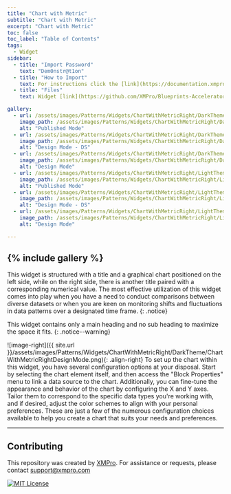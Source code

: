 ```yaml
---
title: "Chart with Metric"
subtitle: "Chart with Metric"
excerpt: "Chart with Metric"
toc: false
toc_label: "Table of Contents"
tags:
  - Widget
sidebar:
  - title: "Import Password"
    text: "Dem0nstr@t1on"
  - title: "How to Import"
    text: For instructions click the [link](https://documentation.xmpro.com/how-tos/apps/manage-widgets#importing-widgets)
  - title: "Files"
    text: Widget [link](https://github.com/XMPro/Blueprints-Accelerators-Patterns/blob/master/Patterns/Widgets/Chart%20With%20Metric%20Right.xwid)

gallery:
  - url: /assets/images/Patterns/Widgets/ChartWithMetricRight/DarkTheme/ChartWithMetricRightPublishedMode.png
    image_path: /assets/images/Patterns/Widgets/ChartWithMetricRight/DarkTheme/ChartWithMetricRightPublishedMode.png
    alt: "Published Mode"
  - url: /assets/images/Patterns/Widgets/ChartWithMetricRight/DarkTheme/ChartWithMetricRightDataSource.png
    image_path: /assets/images/Patterns/Widgets/ChartWithMetricRight/DarkTheme/ChartWithMetricRightDataSource.png
    alt: "Design Mode - DS"
  - url: /assets/images/Patterns/Widgets/ChartWithMetricRight/DarkTheme/ChartWithMetricRightDesignMode.png
    image_path: /assets/images/Patterns/Widgets/ChartWithMetricRight/DarkTheme/ChartWithMetricRightDesignMode.png
    alt: "Design Mode"
  - url: /assets/images/Patterns/Widgets/ChartWithMetricRight/LightTheme/ChartWithMetricRightPublishedMode.png
    image_path: /assets/images/Patterns/Widgets/ChartWithMetricRight/LightTheme/ChartWithMetricRightPublishedMode.png
    alt: "Published Mode"
  - url: /assets/images/Patterns/Widgets/ChartWithMetricRight/LightTheme/ChartWithMetricRightDataSource.png
    image_path: /assets/images/Patterns/Widgets/ChartWithMetricRight/LightTheme/ChartWithMetricRightDataSource.png
    alt: "Design Mode - DS"
  - url: /assets/images/Patterns/Widgets/ChartWithMetricRight/LightTheme/ChartWithMetricRightDesignMode.png
    image_path: /assets/images/Patterns/Widgets/ChartWithMetricRight/LightTheme/ChartWithMetricRightDesignMode.png
    alt: "Design Mode"

---
```

{% include gallery %}
---
This widget is structured with a title and a graphical chart positioned on the left side, while on the right side, there is another title paired with a corresponding numerical value. The most effective utilization of this widget comes into play when you have a need to conduct comparisons between diverse datasets or when you are keen on monitoring shifts and fluctuations in data patterns over a designated time frame.
{: .notice}

This widget contains only a main heading and no sub heading to maximize the space it fits.
{: .notice--warning}

![image-right]({{ site.url }}/assets/images/Patterns/Widgets/ChartWithMetricRight/DarkTheme/ChartWithMetricRightDesignMode.png){: .align-right}
To set up the chart within this widget, you have several configuration options at your disposal. Start by selecting the chart element itself, and then access the "Block Properties" menu to link a data source to the chart. Additionally, you can fine-tune the appearance and behavior of the chart by configuring the X and Y axes. Tailor them to correspond to the specific data types you're working with, and if desired, adjust the color schemes to align with your personal preferences. These are just a few of the numerous configuration choices available to help you create a chart that suits your needs and preferences.
<hr />

## Contributing
This repository was created by <a href="https://xmpro.com/">XMPro</a>. 
For assistance or requests, please contact <a href="mailto:support@xmpro.com">support@xmpro.com</a>

[![MIT License](https://img.shields.io/badge/License-MIT-green.svg)](https://choosealicense.com/licenses/mit/)
